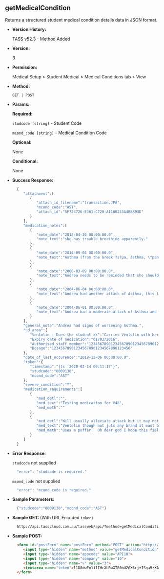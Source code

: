**getMedicalCondition**
----
  Returns a structured student medical condition details data in JSON format.
  
* **Version History:**

  TASS v52.3 - Method Added

* **Version:**

  3

* **Permission:**

  Medical Setup > Student Medical > Medical Conditions tab > View

* **Method:**

  `GET | POST`
  
*  **Params:**

   **Required:**
 
   `studcode [string]` - Student Code

   `mcond_code [string]` - Medical Condition Code

   **Optional:**

   None

   **Conditional:**

   None

* **Success Response:**

    ```javascript
      { 
         "attachment":[ 
            { 
               "attach_id_filename":"transaction.JPG",
               "mcond_code":"AST",
               "attach_id":"5F724726-E361-C720-A1160233A4E8893D"
            }
         ],
         "medication_notes":[ 
            { 
               "note_date":"2018-04-30 00:00:00.0",
               "note_text":"she has trouble breathing apparently."
            },
            { 
               "note_date":"2014-09-04 00:00:00.0",
               "note_text":"Asthma (from the Greek ?s?µa, ásthma, \"panting\") is a common chronic inflammatory disease of the airways characterized by variable and recurring symptoms..."
            },
            { 
               "note_date":"2006-03-09 00:00:00.0",
               "note_text":"Andrea needs to be reminded that she should use ventolin before an attack becomes serious."
            },
            { 
               "note_date":"2004-06-04 00:00:00.0",
               "note_text":"Andrea had another attack of Asthma, this time more serious. It was advised by her GP that she be taken straight to hospital.  Telephoned her father at work and rushed her straight to Wesley Hospital."
            },
            { 
               "note_date":"2004-06-01 00:00:00.0",
               "note_text":"Andrea had a moderate attack of Asthma and was immediately administered Ventolin by the School Nurse."
            }
         ],
         "general_note":"Andrea had signs of worsening Asthma.",
         "ud_area":{ 
            "Ventolin - Does the student xx":"Carries Ventolin with her at all times when she remembers xx",
            "Expiry date of medication":"01/03/2016",
            "Authorised staff member":"123456789012345678901234567890123456789012345678901234567890",
            "Dosage":"123456789012345678901234567890123456"
         },
         "date_of_last_occurence":"2018-12-06 00:00:00.0",
         "token":{ 
            "timestamp":"{ts '2020-02-14 09:11:17'}",
            "studcode":"0009130",
            "mcond_code":"AST"
         },
         "severe_condition":"Y",
         "medication_requirements":[ 
            { 
               "med_detl":"",
               "med_text":"Testing medication for V48",
               "med_meth":""
            },
            { 
               "med_detl":"Will usually alleviate attack but it may not.  She might still be wheezing and carrying on like a broken kettle. xxxxxxxxxxxxxxxx xxxxxxxxxxxxxx xxxxxxxxxxxxxxxxx xxxxxxxxxxxxxxxxxx xxxxxxxxxx xxxxend",
               "med_text":"Ventolin though not juts any brand it must be the GlaxoSmithKline band.  Nothing else is acceptable because the parents work for GlaxoSmithKline.  How long is this field anyway.  Ridiculously long xxx",
               "med_meth":"Uses a puffer.  Oh dear god I hope this field is not as long as the one above.  I am running out of things to say about medication.  Why would you have a field this long accessed through a small xxend"
            }
         ]
      }
    ```
 
* **Error Response:**

    `studcode` not supplied
    ```javascript
      "error": "studcode is required."
    ```

    `mcond_code` not supplied
    ```javascript
      "error": "mcond_code is required."
    ```

* **Sample Parameters:**

  ```javascript
    {"studcode":"0009130","mcond_code":"AST"}
  ```

* **Sample GET:** (With URL Encoded `token`)

  ```HTML
    http://api.tasscloud.com.au/tassweb/api/?method=getMedicalCondition&appcode=API10&company=10&v=3&token=l1D8owEn111IHcXLRwXTB0oU2GX6rj%2BISqa9zXA8We3J3mwgjW5pdUvFK3%2FIZ4mJ4bMyfKTmEoup%2B3tTE9GeLQ%3D%3D
  ```
  
* **Sample POST:**

  ```HTML
    <form id="postForm" name="postForm" method="POST" action="http://api.tasscloud.com.au/tassweb/api/">
       <input type="hidden" name="method" value="getMedicalCondition">
       <input type="hidden" name="appcode" value="API10">
       <input type="hidden" name="company" value="10">
       <input type="hidden" name="v" value="3">
       <textarea name="token">l1D8owEn111IHcXLRwXTB0oU2GX6rj+ISqa9zXA8We3J3mwgjW5pdUvFK3/IZ4mJ4bMyfKTmEoup+3tTE9GeLQ==</textarea>
    </form>
  ```